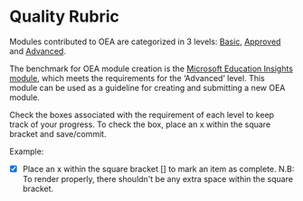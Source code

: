 # Quality Rubric
Modules contributed to OEA are categorized in 3 levels: [Basic](https://github.com/microsoft/OpenEduAnalytics/blob/main/modules/_Creation_Kit/rubric/basic.md), [Approved](https://github.com/microsoft/OpenEduAnalytics/blob/main/modules/_Creation_Kit/rubric/approved.md) and [Advanced](https://github.com/microsoft/OpenEduAnalytics/blob/main/modules/_Creation_Kit/rubric/advanced.md). 

The benchmark for OEA module creation is the [Microsoft Education Insights module](https://github.com/microsoft/OpenEduAnalytics/tree/main/modules/module_catalog/Microsoft_Education_Insights), which meets the requirements for the ‘Advanced’ level. This module can be used as a guideline for creating and submitting a new OEA module.

Check the boxes associated with the requirement of each level to keep track of your progress. To check the box, place an x within the square bracket and save/commit.

Example: 
- [x] Place an x within the square bracket [] to mark an item as complete. N.B: To render properly, there shouldn't be any extra space within the square bracket.
